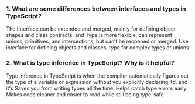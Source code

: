<h3>1. What are some differences between interfaces and types in TypeScript?</h3>
<p>The Interface can be extended and merged, mainly for defining object shapes and class contracts. and 
Type is more flexible, can represent unions, primitives, and intersections, but can’t be reopened or merged.
Use interface for defining objects and classes, type for complex types or unions
</p>

<h3>2. What is type inference in TypeScript? Why is it helpful?</h3>
<p>Type inference in TypeScript is when the compiler automatically figures out the type of a variable or expression without you explicitly declaring itd.
and it's Saves you from writing types all the time. Helps catch type errors early.
Makes code cleaner and easier to read while still being type-safe
</p>


